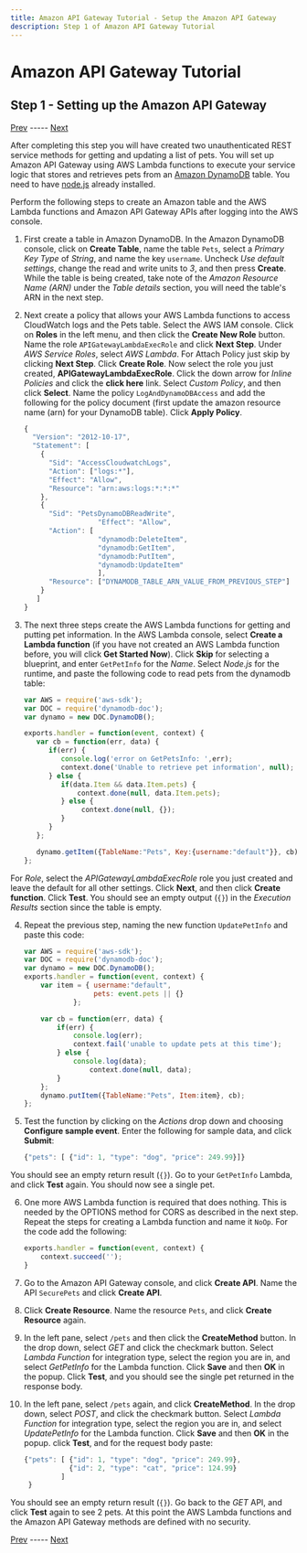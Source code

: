 ```yaml
---
title: Amazon API Gateway Tutorial - Setup the Amazon API Gateway
description: Step 1 of Amazon API Gateway Tutorial
---
```


# Amazon API Gateway Tutorial
## Step 1 - Setting up the Amazon API Gateway
[Prev](/integrations/aws-api-gateway) ----- [Next](/integrations/aws-api-gateway/part-2)

After completing this step you will have created two unauthenticated REST service methods for getting and updating a list of pets. You will set up Amazon API Gateway using AWS Lambda functions to execute your service logic that stores and retrieves pets from an [Amazon DynamoDB](https://aws.amazon.com/dynamodb) table. You need to have [node.js](https://nodejs.org/) already installed.

Perform the following steps to create an Amazon table and the AWS Lambda functions and Amazon API Gateway APIs after logging into the AWS console.

1. First create a table in Amazon DynamoDB. In the Amazon DynamoDB console, click on **Create Table**, name the table `Pets`, select a *Primary Key Type* of *String*, and name the key `username`. Uncheck *Use default settings*, change the read and write units to *3*, and then press **Create**. While the table is being created, take note of the *Amazon Resource Name (ARN)* under the *Table details* section, you will need the table's ARN in the next step.

2. Next create a policy that allows your AWS Lambda functions to access CloudWatch logs and the Pets table. Select the AWS IAM console. Click on **Roles** in the left menu, and then click the **Create New Role** button. Name the role `APIGatewayLambdaExecRole` and click **Next Step**. Under *AWS Service Roles*, select *AWS Lambda*. For Attach Policy just skip by clicking **Next Step**. Click **Create Role**. Now select the role you just created, **APIGatewayLambdaExecRole**. Click the down arrow for *Inline Policies* and click the **click here** link. Select *Custom Policy*, and then click **Select**. Name the policy `LogAndDynamoDBAccess` and add the following for the policy document (first update the amazon resource name (arn) for your DynamoDB table). Click **Apply Policy**.

    ```js
    {
      "Version": "2012-10-17",
      "Statement": [
        {
          "Sid": "AccessCloudwatchLogs",
          "Action": ["logs:*"],
          "Effect": "Allow",
          "Resource": "arn:aws:logs:*:*:*"
        },
        {
          "Sid": "PetsDynamoDBReadWrite",
                      "Effect": "Allow",
          "Action": [
                      "dynamodb:DeleteItem",
                      "dynamodb:GetItem",
                      "dynamodb:PutItem",
                      "dynamodb:UpdateItem"
                      ],
          "Resource": ["DYNAMODB_TABLE_ARN_VALUE_FROM_PREVIOUS_STEP"]
        }
       ]
    }
    ```

3. The next three steps create the AWS Lambda functions for getting and putting pet information. In the AWS Lambda console, select **Create a Lambda function** (if you have not created an AWS Lambda function before, you will click **Get Started Now**). Click **Skip** for selecting a blueprint, and enter `GetPetInfo` for the *Name*. Select *Node.js* for the runtime, and paste the following code to read pets from the dynamodb table:

    ```js
    var AWS = require('aws-sdk');
    var DOC = require('dynamodb-doc');
    var dynamo = new DOC.DynamoDB();

    exports.handler = function(event, context) {
       var cb = function(err, data) {
          if(err) {
             console.log('error on GetPetsInfo: ',err);
             context.done('Unable to retrieve pet information', null);
          } else {
             if(data.Item && data.Item.pets) {
                 context.done(null, data.Item.pets);
             } else {
                  context.done(null, {});
             }
          }
       };

       dynamo.getItem({TableName:"Pets", Key:{username:"default"}}, cb);
    };
    ```
For *Role*, select the *APIGatewayLambdaExecRole* role you just created and leave the default for all other settings. Click **Next**, and then click **Create function**. Click **Test**. You should see an empty output (`{}`) in the *Execution Results* section since the table is empty.

4. Repeat the previous step, naming the new function `UpdatePetInfo` and paste this code:

    ```js
    var AWS = require('aws-sdk');
    var DOC = require('dynamodb-doc');
    var dynamo = new DOC.DynamoDB();
    exports.handler = function(event, context) {
        var item = { username:"default",
                     pets: event.pets || {}
                };

        var cb = function(err, data) {
            if(err) {
                console.log(err);
                context.fail('unable to update pets at this time');
            } else {
                console.log(data);
                    context.done(null, data);
            }
        };
        dynamo.putItem({TableName:"Pets", Item:item}, cb);
    };
    ```
5. Test the function by clicking on the *Actions* drop down and choosing **Configure sample event**. Enter the following for sample data, and click **Submit**:
    ```js
    {"pets": [ {"id": 1, "type": "dog", "price": 249.99}]}
    ```
You should see an empty return result (`{}`). Go to your `GetPetInfo` Lambda, and click **Test** again. You should now see a single pet.

6. One more AWS Lambda function is required that does nothing. This is needed by the OPTIONS method for CORS as described in the next step. Repeat the steps for creating a Lambda function and name it `NoOp`. For the code add the following:
    ```js
    exports.handler = function(event, context) {
        context.succeed('');
    }
    ```
7. Go to the Amazon API Gateway console, and click **Create API**. Name the API `SecurePets` and click **Create API**.

8. Click **Create Resource**. Name the resource `Pets`, and click **Create Resource** again.

9. In the left pane, select `/pets` and then click the **CreateMethod** button. In the drop down, select *GET* and click the checkmark button. Select *Lambda Function* for integration type, select the region you are in, and select *GetPetInfo* for the Lambda function. Click **Save** and then **OK** in the popup. Click **Test**, and you should see the single pet returned in the response body.

10. In the left pane, select `/pets` again, and click **CreateMethod**. In the drop down, select *POST*, and click the checkmark button. Select *Lambda Function* for integration type, select the region you are in, and select *UpdatePetInfo* for the Lambda function. Click **Save** and then **OK** in the popup. click **Test**, and for the request body paste:
    ```js
    {"pets": [ {"id": 1, "type": "dog", "price": 249.99},
               {"id": 2, "type": "cat", "price": 124.99}
             ]
     }
    ```

You should see an empty return result (`{}`). Go back to the *GET* API, and click **Test** again to see 2 pets. At this point the AWS Lambda functions and the Amazon API Gateway methods are defined with no security.

[Prev](/integrations/aws-api-gateway) ----- [Next](/integrations/aws-api-gateway/part-2)
